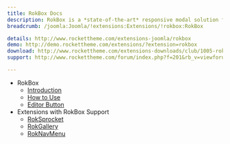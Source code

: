 ```yaml
---
title: RokBox Docs
description: RokBox is a *state-of-the-art* responsive modal solution for Joomla with support for images, videos, widgets and much more.
breadcrumb: /joomla:Joomla/!extensions:Extensions/!rokbox:RokBox

details: http://www.rockettheme.com/extensions-joomla/rokbox
demo: http://demo.rockettheme.com/extensions/?extension=rokbox
download: http://www.rockettheme.com/extensions-downloads/club/1005-rokbox
support: http://www.rockettheme.com/forum/index.php?f=201&rb_v=viewforum

---
```


* RokBox
    * [Introduction](INDEX.md)
    * [How to Use](how_to_use.md)
    * [Editor Button](editor_button.md)
* Extensions with RokBox Support
	* [RokSprocket](../roksprocket/)
	* [RokGallery](../rokgallery/)
	* [RokNavMenu](../roknavmenu/)
